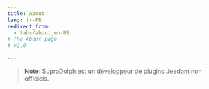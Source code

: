 ```yaml
---
title: About
lang: fr-FR
redirect_from:
  - tabs/about_en-US
# The About page
# v2.0

---
```


> **Note**: SupraDolph est un développeur de plugins Jeedom non officiels.